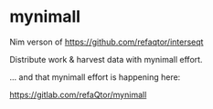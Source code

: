 # mynimall

Nim verson of https://github.com/refaqtor/interseqt

Distribute work &amp; harvest data with mynimall effort.  

... and that mynimall effort is happening here:  

https://gitlab.com/refaQtor/mynimall
